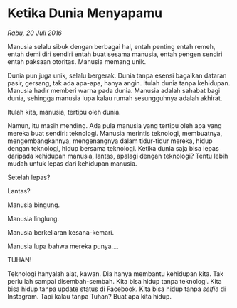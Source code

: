 # Ketika Dunia Menyapamu

_Rabu, 20 Juli 2016_

Manusia selalu sibuk dengan berbagai hal, entah penting entah remeh, entah demi diri sendiri entah buat sesama manusia, entah pengen sendiri entah paksaan otoritas. Manusia memang unik.

Dunia pun juga unik, selalu bergerak. Dunia tanpa esensi bagaikan dataran pasir, gersang, tak ada apa-apa, hanya angin. Itulah dunia tanpa kehidupan. Manusia hadir memberi warna pada dunia. Manusia adalah sahabat bagi dunia, sehingga manusia lupa kalau rumah sesungguhnya adalah akhirat.

Itulah kita, manusia, tertipu oleh dunia.

Namun, itu masih mending. Ada pula manusia yang tertipu oleh apa yang mereka buat sendiri: teknologi. Manusia merintis teknologi, membuatnya, mengembangkannya, mengenangnya dalam tidur-tidur mereka, hidup dengan teknologi, hidup bersama teknologi. Ketika dunia saja bisa lepas daripada kehidupan manusia, lantas, apalagi dengan teknologi? Tentu lebih mudah untuk lepas dari kehidupan manusia.

Setelah lepas?

Lantas?

Manusia bingung.

Manusia linglung.

Manusia berkeliaran kesana-kemari.

Manusia lupa bahwa mereka punya....

TUHAN!

Teknologi hanyalah alat, kawan. Dia hanya membantu kehidupan kita. Tak perlu lah sampai disembah-sembah. Kita bisa hidup tanpa teknologi. Kita bisa hidup tanpa update status di Facebook. Kita bisa hidup tanpa _selfie_ di Instagram. Tapi kalau tanpa Tuhan? Buat apa kita hidup.
